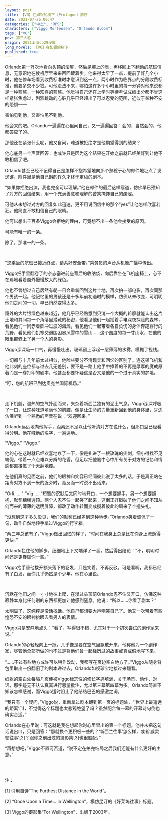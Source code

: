 ```yaml
---
layout: post
title: 【VO】在如银的树下（Prologue）前序
date: 2021-07-26 00:47
categories: ["中土", "RPS"]
characters: ["Viggo Mortensen", "Orlando Bloom"]
tags: ["VO"]
pov: 第三人称
origin: 2021上海cp29漫展
long_novels: 【VO】在如银的树下
published: true
---
```


Orlando第一万次地看向头顶的滚屏，然后是腕上的表，再移回上下翻动的航班信息，无意识地在候机厅里来来回回踱着步。他来得太早了一点，提前了好几个小时，他在停车场看到收费标准时才意识到这一点，两小时作为临界点的分段收费标准，他要多交不少钱。可他没法不来，哪怕这许多个小时里的每一分钟对他来说都是一种煎熬，一种欢喜的煎熬。他觉得自己还在上学时等待考试成绩出分都不曾这样紧张焦虑过，剧烈跳动的心脏几乎已经超出了可以忍受的范围，近似于某种不安的恐惧——

害怕见到他，又害怕见不到他。

他会来的吧。Orlando一遍遍在心里问自己，又一遍遍回答：会的，当然会的，他都答应了的。

那他还在紧张什么呢，他又自问，难道被拒绝才是他期望得到的结果？

他心底另一个声音回答：也或许只是因为这个结果在开始之前就已经美好到让他不敢相信了吧。

Orlando甚至已经不记得自己是怎样不抱希望地向那个熟稔于心的邮件地址点了发送键，附件里是他自己斟酌许久才终于定稿的剧本。

“如果你拒绝出演，我也完全可以理解。”他在邮件的最后这样写道，仿佛早已预知了对方的回信结果，用一个充满善意和理解的苦笑掩饰自己的酸涩。

可他从未想过对方的回复如此迅速，更不用说回信中的那个“yes”让他怎样欣喜若狂。他简直不敢相信自己的眼睛。

他可以想出千百条Viggo会拒绝的理由，可竟想不出一条他会接受的原因。

可能有唯一的一条。

除了，那唯一的一条。

<br>

“您乘坐的航班已接近终点，请系好安全带。”乘务员的声音从机舱广播中传出。

Viggo把手里翻卷了的杂志塞进前座背后的收纳袋，向后靠坐在飞机座椅上，心不在焉地看着窗外慢慢放大的绿色。

他也不曾想过自己居然有朝一日会重新回到这片土地，再次拍一部电影，再次同那个男孩一起。他记忆里的男孩还是十多年前初遇时的模样，仿佛从未改变，可明明他们之间的一切，早已悄然变得太多。

窗外的大片银绿色越来越近，他几乎已经熟悉到只消一个大概的轮廓就能认出这片土地和其间每一个角落里潜藏的秘密，他看见他们一起摇着手电深夜探险的森林，看见他们一同赤着脚冲过浪的海滩，看见他们一起带着各自负伤的身体奔跑穿行的荒野，看见他们饥寒交迫围困暴风雪中的雪山……这个国度的每一寸山水，在他的眼里都嵌上了另一个人的身影。

Viggo深深吸一口气，再慢慢吐出。玻璃窗上浮起一层薄薄的水雾，模糊了视线。

一切都与十几年前太过相似，他险些要分不清现实和回忆的区别了。连这架飞机和他此刻的座位都与过去几无差别，要不是一路上他手中捧着的不再是厚厚的魔戒原著而是一卷打印的剧本，他甚至都要怀疑这是否又是他的一个过于真实的梦境。

“叮，您的航班已到达奥克兰国际机场。”

<br>

走下机舱，温热的空气扑面而来，夹杂着新西兰独有的泥土气息。Viggo深深呼吸了一口，让这种味道填满他的胸腔，像是让生命的力量重新回到他的身体里，耳边仿佛听到一个熟悉的声音在说：“欢迎回来。”

Orlando远远地向他挥手，距离还不足以让他听清对方在说什么，但那口型已经看得分明。他在喊他的名字，一遍遍地。

“Viggo.” “Viggo.”

他的心在这时就已经欢喜地疼了一下，像是扎进了一根玫瑰的尖刺，细小得找不见端倪，带着一点点难以分辨的花香，但足以把他脑中心中所有关于对方的记忆和情感都直接搅了个天翻地覆。

在他们真的见面之前，他们的眼神和笑容已经同彼此说了太多的话，于是真正站在距离对方不到一米的近旁时，竟反而一时说不出话来。

“Orli……” “Vig……”短暂的沉默后又同时地开口，一个想要握手，另一个想要拥抱，默契糟糕透顶。两个人忍不住一起笑了起来，这倒正好戳破了他们之间不知从何而来的薄薄的透明屏障，都改了动作转而变成揽着彼此的肩来了个撞头礼。

“没想到这才多久没见，我们的默契已经差到这种地步。”Orlando笑着调侃了一句，动作自然地伸手拿过Viggo的行李箱。

“两三年总该有了，”Viggo做出回忆的样子，“时间在我身上总是比在你身上流逝得更快。”

Orlando拦住他的脚步，细细地上下又端详了一番，然后得出结论：“不，明明时间还是更眷顾你一些。”

Viggo抬手替他拨开额头落下的卷发，只是笑着，不再反驳。可是看啊，我都已经有了白发，而你几乎仍然是个少年。他在心里说。

<br>

沉默在他们之间一寸寸地往上爬，在漫过头顶前Orlando忍不住又开口，仿佛这种寂静本身比任何别的东西都更加让他感到窒息。他说：“所以……你看了剧本？”

太明显了，这纯粹是没话找话。他自己都想要大声嘲笑自己了。他又一次带着有些惶恐不安的眼神抬眼去看男人的表情。

Viggo只是安静地点头：“看了，写得很不错，尤其对于一个初次尝试的剧作家来说。”

Orlando的心轻轻向上一跃，几乎像是要在空气里飘散开来，他称他为一个剧作家，尽管他全部所做的也不过是将他们曾一起经历过的故事或真或假地写下来。

“……不过有些地方或许可以稍作改动，我都写在页边空白地方了。”Viggo从随身背包里取出一份翻旧了的剧本递过去，Orlando如视珍宝地接过来翻看。

纸张的空白处每隔几页便被Viggo标志性的修长字迹填满，关于场景、动作、对话，那字迹无不认认真真进行思量批注，尤以第三幕第四幕为多。Orlando简直不知该怎样感谢，而Viggo适时阻止了他结结巴巴的感激之词。

“我只有一个疑问，”Viggo说，重新拿过剧本翻到第一页的标题处，“‘世界上最遥远的距离’[1]，不觉得这个标题也太悲观绝望了吗？虽然配合每一幕的开幕诗句倒也确实合适。”

Orlando在心里说：可这就是我在想起你时心里冒出的第一个标题。他并未把这句话说出口，只是回答：“那就换个更积极一些的？‘新西兰往事’怎么样，或者‘威灵顿往事’[2]？跟你之前出过的摄影集[3]也很般配。”

“再想想吧，”Viggo不置可否道，“说不定在拍完结局之后我们还能有什么更好的主意。”

<br><br>

注：

[1] 引用自诗“The Furthest Distance in the World”。

[2] “Once Upon a Time... in Wellington”，模仿昆汀的《好莱坞往事》标题。

[3] Viggo的摄影集“For Wellington”，出版于2003年。
